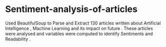 # Sentiment-analysis-of-articles
Used BeautifulSoup to Parse and Extract 130 articles  written about Artificial Intelligence , Machine Learning and its impact on future . These articles were  analysed and variables were computed to identify Sentiments and Readability  .
